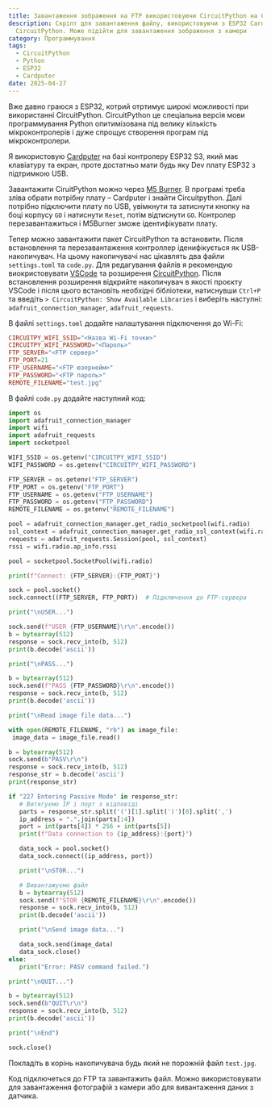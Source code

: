 ```yaml
---
title: Завантаження зображення на FTP використовуючи CircuitPython на Cardputer
description: Скріпт для завантаження файлу, використовуючи з ESP32 Cardputer і
  CircuitPython. Може підійти для завантаження зображення з камери
category: Программування
tags:
  - CircuitPython
  - Python
  - ESP32
  - Cardputer
date: 2025-04-27
---
```

Вже давно граюся з ESP32, котрий отртимує широкі можливості при використанні CircuitPython. CircuitPython це спеціальна версія мови программування Python опитимізована під велику кількість мікроконтролерів і дуже спрощує створення програм під мікроконтролери.

Я використовую [Cardputer](https://arduino.ua/prod7437-portativnii-mini-komputer-m5stack-cardputer-kit-z-m5stamps3) на базі контролеру ESP32 S3, який має клавіатуру та екран, проте достатньо мати будь яку Dev плату ESP32 з підтримкою USB.

Завантажити CiruitPython можно через [M5 Burner](https://docs.m5stack.com/en/download). В програмі треба зліва обрати потрібну плату – Cardputer і знайти Circuitpython. Далі потрібно підключити плату по USB, увімкнути та затиснути кнопку на боці корпусу `GO` і натиснути `Reset`, потім відтиснути `GO`. Контролер перезавантажиться і M5Burner зможе ідентифікувати плату.

Тепер можно завантажити пакет CircuitPython та встановити. Після встановлення та перезавантаження контроллер іденифікується як USB-накопичувач. На цьому накопичувачі нас цікавлять два файли `settings.toml` та `code.py`. Для редагування файлів я рекомендую виокристовувати [VSCode](https://code.visualstudio.com/) та розширення [CircuitPython](https://marketplace.visualstudio.com/items/?itemName=joedevivo.vscode-circuitpython). Після встановлення розширення відкрийте накопичувач в якості проєкту VSCode і після цього встановіть необхідні бібліотеки, натиснувши `Ctrl+P` та введіть `> CircuitPython: Show Available Libraries` і виберіть наступні: `adafruit_connection_manager`, `adafruit_requests`.

В файлі `settings.toml` додайте налаштування підключення до Wi-Fi:

```toml
CIRCUITPY_WIFI_SSID="<Назва Wi-Fi точки>"
CIRCUITPY_WIFI_PASSWORD="<Пароль>"
FTP_SERVER="<FTP сервер>"
FTP_PORT=21
FTP_USERNAME="<FTP юзернейм>"
FTP_PASSWORD="<FTP пароль>"
REMOTE_FILENAME="test.jpg"
```

 В файлі  `code.py` додайте наступний код:
 
 ```py
import os
import adafruit_connection_manager
import wifi
import adafruit_requests
import socketpool

WIFI_SSID = os.getenv("CIRCUITPY_WIFI_SSID")
WIFI_PASSWORD = os.getenv("CIRCUITPY_WIFI_PASSWORD")

FTP_SERVER = os.getenv("FTP_SERVER")
FTP_PORT = os.getenv("FTP_PORT")
FTP_USERNAME = os.getenv("FTP_USERNAME")
FTP_PASSWORD = os.getenv("FTP_PASSWORD")
REMOTE_FILENAME = os.getenv("REMOTE_FILENAME")

pool = adafruit_connection_manager.get_radio_socketpool(wifi.radio)
ssl_context = adafruit_connection_manager.get_radio_ssl_context(wifi.radio)
requests = adafruit_requests.Session(pool, ssl_context)
rssi = wifi.radio.ap_info.rssi

pool = socketpool.SocketPool(wifi.radio)

print(f"Connect: {FTP_SERVER}:{FTP_PORT}")

sock = pool.socket()
sock.connect((FTP_SERVER, FTP_PORT))  # Підключення до FTP-сервера

print("\nUSER...")

sock.send(f"USER {FTP_USERNAME}\r\n".encode())
b = bytearray(512)
response = sock.recv_into(b, 512)
print(b.decode('ascii'))

print("\nPASS...")

b = bytearray(512)
sock.send(f"PASS {FTP_PASSWORD}\r\n".encode())
response = sock.recv_into(b, 512)
print(b.decode('ascii'))

print("\nRead image file data...")

with open(REMOTE_FILENAME, "rb") as image_file:
  image_data = image_file.read()

b = bytearray(512)
sock.send(b"PASV\r\n")
response = sock.recv_into(b, 512)
response_str = b.decode('ascii')
print(response_str)

if "227 Entering Passive Mode" in response_str:
    # Витягуємо IP і порт з відповіді
    parts = response_str.split('(')[1].split(')')[0].split(',')
    ip_address = ".".join(parts[:4])
    port = int(parts[4]) * 256 + int(parts[5])
    print(f"Data connection to {ip_address}:{port}")

    data_sock = pool.socket()
    data_sock.connect((ip_address, port))

    print("\nSTOR...")

    # Вивантажуємо файл
    b = bytearray(512)
    sock.send(f"STOR {REMOTE_FILENAME}\r\n".encode())
    response = sock.recv_into(b, 512)
    print(b.decode('ascii'))

    print("\nSend image data...")

    data_sock.send(image_data)
    data_sock.close()
else:
    print("Error: PASV command failed.")

print("\nQUIT...")

b = bytearray(512)
sock.send(b"QUIT\r\n")
response = sock.recv_into(b, 512)
print(b.decode('ascii'))

print("\nEnd")

sock.close()
 ```
 
 Покладіть в корінь накопичувача будь який не порожній файл `test.jpg`.
 
 Код підключеться до FTP та завантажить файл. Можно використовувати для завантаження фотографій з камери або для вивантаження даних з датчика.